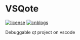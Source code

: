 # VSQote
[![license](https://img.shields.io/github/license/MuGeminorum-Archive/vsqote.svg)](https://github.com/MuGeminorum-Archive/vsqote/blob/main/LICENSE)
[![cnblogs](https://img.shields.io/badge/cnblogs-17017443-075db3.svg)](https://www.cnblogs.com/Genius-Society/p/17017443.html)

Debuggable qt project on vscode
